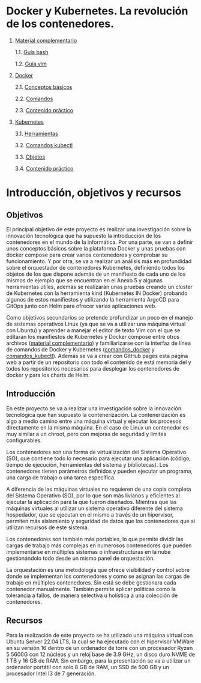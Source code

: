 # Docker y Kubernetes. La revolución de los contenedores. 

 1. [Material complementario](./Material_complementario/)

    1.1. [Guía bash](./Material_complementario/bash.md)

    1.2. [Guía vim](./Material_complementario/vim.md)
 
2. [Docker](./Docker/)

    2.1. [Conceptos básicos](./Docker/Conceptos.md)
    
    2.2. [Comandos](./Docker/comandos.md)

    2.3. [Contenido práctico](./Docker/ContenidoPractico.md)

3. [Kubernetes](./Kubernetes/)

    3.1. [Herramientas](./Kubernetes/Herramientas.md)

    3.2. [Comandos kubectl](./Kubernetes/Comandos_kubectl.md)

    3.3. [Objetos](./Kubernetes/Objetos.md)

    3.4. [Contenido práctico](./Kubernetes/ContenidoPractico.md)

# Introducción, objetivos y recursos
## Objetivos

El principal objetivo de este proyecto es realizar una investigación sobre la innovación tecnológica que ha supuesto la introducción de los contenedores en el mundo de la informática. Por una parte, se van a definir unos conceptos básicos sobre la plataforma Docker y unas pruebas con docker compose para crear varios contenedores y comprobar su funcionamiento. Y por otra, se va a realizar un análisis más en profundidad sobre el orquestador de contenedores Kubernetes, definiendo todos los objetos de los que dispone además de un manifiesto de cada uno de los mismos de ejemplo que se encuentran en el Anexo 5 y algunas herramientas útiles, además se realizarán unas pruebas creando un clúster de Kubernetes con la herramienta kind (Kubernetes IN Docker) probando algunos de estos manifiestos y utilizando la herramienta ArgoCD para GitOps junto con Helm para ofrecer varias aplicaciones web.

Como objetivos secundarios se pretende profundizar un poco en el manejo de sistemas operativos Linux (ya que se va a utilizar una máquina virtual con Ubuntu) y aprender a manejar el editor de texto Vim con el que se editaran los manifiestos de Kubernetes y Docker compose entre otros archivos ([material complementario](./Material_complementario/)) y familiarizarse con la interfaz de línea de comandos de Docker y Kubernetes ([comandos_docker](./Docker/comandos.md) y [comandos_kubectl](./Kubernetes/Comandos_kubectl.md)). Además se va a crear con GitHub pages esta página web a partir de un repositorio con todo el contenido de está memoria del y todos los repositorios necesarios para desplegar los contenedores de docker y para los charts de Helm.
## Introducción
En este proyecto se va a realizar una investigación sobre la innovación tecnológica que han supuesto la contenerización. La contenerización es algo a medio camino entre una máquina virtual y ejecutar los procesos directamente en la misma máquina. En el caso de Linux un contenedor es muy similar a un chroot, pero con mejoras de seguridad y límites configurables.

Los contenedores son una forma de virtualización del Sistema Operativo (SO), que contiene todo lo necesario para ejecutar una aplicación (código, tiempo de ejecución, herramientas del sistema y bibliotecas). Los contenedores tienen parámetros definidos y pueden ejecutar un programa, una carga de trabajo o una tarea específica.

A diferencia de las máquinas virtuales no requieren de una copia completa del Sistema Operativo (SO), por lo que son más livianos y eficientes al ejecutar la aplicación para la que fueron diseñados. Mientras que las máquinas virtuales al utilizar un sistema operativo diferente del sistema hospedador, que se ejecutan en el mismo a través de un hipervisor, permiten más aislamiento y seguridad de datos que los contenedores que si utilizan recursos de este sistema.

Los contenedores son también más portables, lo que permite dividir las cargas de trabajo más complejas en numerosos contenedores que pueden implementarse en múltiples sistemas o infraestructuras en la nube gestionándolo todo desde un mismo panel de orquestación.

La orquestación es una metodología que ofrece visibilidad y control sobre donde se implementan los contenedores y como se asignan las cargas de trabajo en múltiples contenedores. Sin está se debe gestionara cada contenedor manualmente. También permite aplicar políticas como la tolerancia a fallos, de manera selectiva u holística a una colección de contenedores.

## Recursos

Para la realización de este proyecto se ha utilizado una máquina virtual con Ubuntu Server 22.04 LTS, la cual se ha ejecutado con el hipervisor VMWare en su versión 16 dentro de un ordenador de torre con un procesador Ryzen 5 5600G con 12 núcleos y un reloj base de 3.9 GHz, un disco duro NVME de 1 TB y 16 GB de RAM. Sin embargo, para la presentación se va a utilizar un ordenador portátil con solo 8 GB de RAM, un SSD de 500 GB y un procesador Intel I3 de 7 generación.
 
